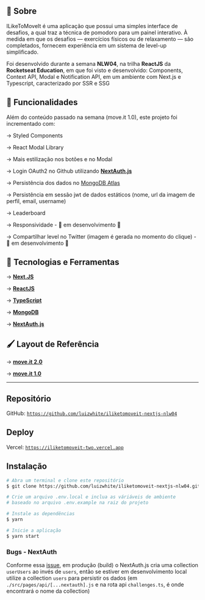 ## 📖 Sobre
ILikeToMoveIt é uma aplicação que possui uma simples interface de desafios, a qual traz a técnica de pomodoro para um painel interativo. À medida em que os desafios ― exercícios físicos ou de relaxamento ― são completados, fornecem experiência em um sistema de level-up simplificado.

Foi desenvolvido durante a semana **NLW04**, na trilha **ReactJS** da **Rocketseat Education**, em que foi visto e desenvolvido:
Components, Context API, Modal e Notification API, em um ambiente com Next.js e Typescript, caracterizado por SSR e SSG

## 🔨 Funcionalidades
Além do conteúdo passado na semana (move.it 1.0), este projeto foi incrementado com:

→ Styled Components

→ React Modal Library

→ Mais estilização nos botões e no Modal

→ Login OAuth2 no Github utilizando [**NextAuth.js**](https://next-auth.js.org)

→ Persistência dos dados no [MongoDB Atlas](https://www.mongodb.com/cloud/atlas)

→ Persistência em sessão jwt de dados estáticos (nome, url da imagem de perfil, email, username)

→ Leaderboard

→ Responsividade - 🚧 em desenvolvimento 🚧

→ Compartilhar level no Twitter (imagem é gerada no momento do clique) - 🚧 em desenvolvimento 🚧

## 🚀 Tecnologias e Ferramentas
→ [**Next.JS**](https://nextjs.org/)

→ [**ReactJS**](https://reactjs.org/)

→ [**TypeScript**](https://www.typescriptlang.org/)

→ [**MongoDB**](https://www.mongodb.com/cloud/atlas)

→ [**NextAuth.js**](https://next-auth.js.org)

## 🖌️ Layout de Referência
→ [**move.it 2.0**](https://www.figma.com/file/vRbW1u0CEZuG2zE6bU5qLg/Move.it-2.0/duplicate)

→ [**move.it 1.0**](https://www.figma.com/file/ge20pu3ofMOKoliUyKx1Nl/Move.it-1.0/duplicate)

-----
## Repositório
GitHub: [`https://github.com/luizwhite/iliketomoveit-nextjs-nlw04`](https://github.com/luizwhite/iliketomoveit-nextjs-nlw04)

## Deploy
Vercel: [`https://iliketomoveit-two.vercel.app`](https://iliketomoveit-two.vercel.app)

## Instalação
```bash
# Abra um terminal e clone este repositório
$ git clone https://github.com/luizwhite/iliketomoveit-nextjs-nlw04.git

# Crie um arquivo .env.local e inclua as váriáveis de ambiente
# baseado no arquivo .env.example na raiz do projeto

# Instale as dependências
$ yarn

# Inicie a aplicação
$ yarn start

```

### Bugs - NextAuth
Conforme essa [issue](https://github.com/nextauthjs/next-auth/issues/829), em produção (build) o NextAuth.js cria uma collection `userUsers` ao invés de `users`, então se estiver em desenvolvimento local utilize a collection `users` para persistir os dados (em `./src/pages/api/[...nextauth].js` e na rota api `challenges.ts`, é onde encontrará o nome da collection)
